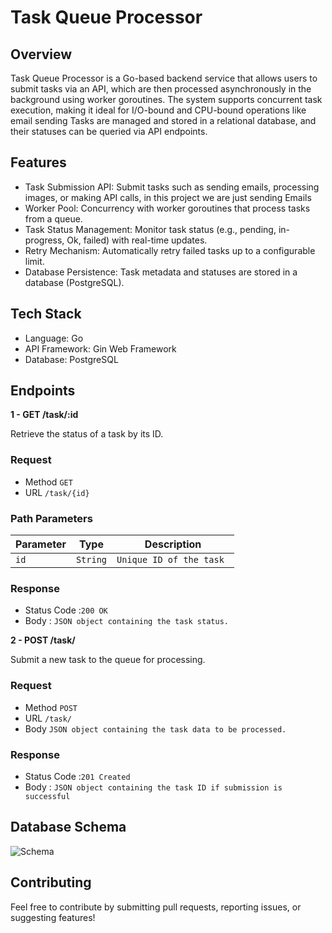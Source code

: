 # Task Queue Processor

## Overview

Task Queue Processor is a Go-based backend service that allows users to submit tasks via an API, which are then processed asynchronously in the background using worker goroutines. The system supports concurrent task execution, making it ideal for I/O-bound and CPU-bound operations like email sending Tasks are managed and stored in a relational database, and their statuses can be queried via API endpoints.

## Features

- Task Submission API: Submit tasks such as sending emails, processing images, or making API calls, in this project we are just sending Emails
- Worker Pool: Concurrency with worker goroutines that process tasks from a queue.
- Task Status Management: Monitor task status (e.g., pending, in-progress, Ok, failed) with real-time updates.
- Retry Mechanism: Automatically retry failed tasks up to a configurable limit.
- Database Persistence: Task metadata and statuses are stored in a database (PostgreSQL).

## Tech Stack

- Language: Go
- API Framework: Gin Web Framework
- Database: PostgreSQL

## Endpoints

**1 - GET /task/:id**

Retrieve the status of a task by its ID.

### Request

- Method `GET`
- URL `/task/{id}`

### Path Parameters

| Parameter | Type     | Description              |
| --------- | -------- | ------------------------ |
| `id`      | `String` | `Unique ID of the task ` |

### Response

- Status Code :`200 OK`
- Body : `JSON object containing the task status.`

**2 - POST /task/**

Submit a new task to the queue for processing.

### Request

- Method `POST`
- URL `/task/`
- Body `JSON object containing the task data to be processed.`

### Response

- Status Code :`201 Created`
- Body : `JSON object containing the task ID if submission is successful`

## Database Schema

![Schema](https://i.ibb.co/j6LPmX6/table.png)

## Contributing

Feel free to contribute by submitting pull requests, reporting issues, or suggesting features!
